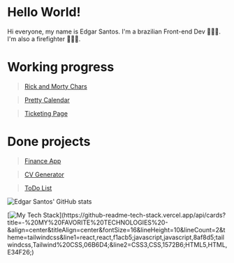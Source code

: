 # Hello World!

Hi everyone, my name is Edgar Santos. I'm a brazilian Front-end Dev 👨🏽‍💻. I'm also a firefighter 👨🏽‍🚒.

# Working progress


> [Rick and Morty Chars](https://github.com/edgarrps/rick-and-morty)

> [Pretty Calendar](https://github.com/edgarrps/pretty-calendar)

> [Ticketing Page](https://github.com/edgarrps/ticketing-page)


#


# Done projects
> [Finance App](https://github.com/edgarrps/finance-app)

> [CV Generator](https://github.com/edgarrps/cv-generator)

> [ToDo List](https://github.com/edgarrps/todo-list)

![Edgar Santos' GitHub stats](https://github-readme-stats.vercel.app/api?username=edgarrps&show_icons=true)

[![My Tech Stack](https://github-readme-tech-stack.vercel.app/api/cards?title=-%20MY%20FAVORITE%20TECHNOLOGIES%20-&align=center&titleAlign=center&fontSize=16&lineHeight=10&lineCount=2&theme=tailwindcss&line1=react,react,f1acb5;javascript,javascript,8af8d5;tailwindcss,Tailwind%20CSS,06B6D4;&line2=CSS3,CSS,1572B6;HTML5,HTML,E34F26;)](https://github-readme-tech-stack.vercel.app/api/cards?title=-%20MY%20FAVORITE%20TECHNOLOGIES%20-&align=center&titleAlign=center&fontSize=16&lineHeight=10&lineCount=2&theme=tailwindcss&line1=react,react,f1acb5;javascript,javascript,8af8d5;tailwindcss,Tailwind%20CSS,06B6D4;&line2=CSS3,CSS,1572B6;HTML5,HTML,E34F26;)
